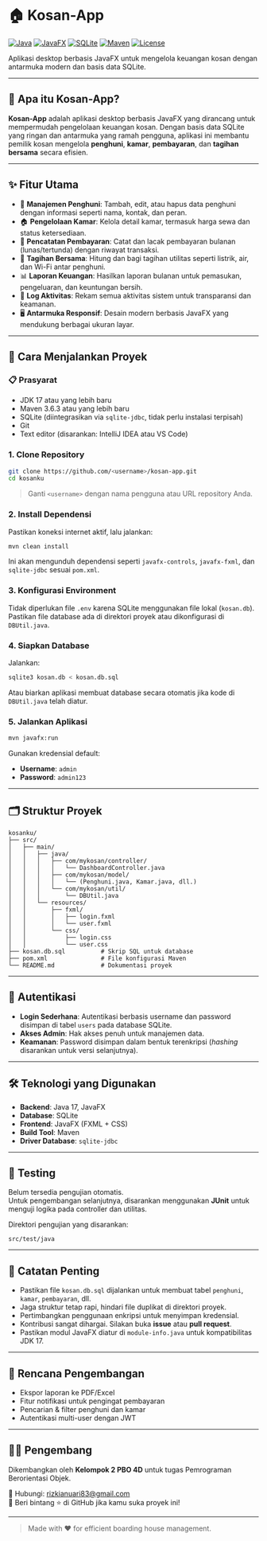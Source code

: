 # 🏠 Kosan-App

[![Java](https://img.shields.io/badge/Java-17-blue.svg)](https://www.oracle.com/java/technologies/javase/jdk17-archive-downloads.html)
[![JavaFX](https://img.shields.io/badge/JavaFX-Enabled-green)](https://openjfx.io)
[![SQLite](https://img.shields.io/badge/Database-SQLite-lightgrey)](https://sqlite.org)
[![Maven](https://img.shields.io/badge/Build-Maven-C71A36.svg)](https://maven.apache.org/)
[![License](https://img.shields.io/badge/License-MIT-blue.svg)](LICENSE)

Aplikasi desktop berbasis JavaFX untuk mengelola keuangan kosan dengan antarmuka modern dan basis data SQLite.

---

## 🌟 Apa itu Kosan-App?

**Kosan-App** adalah aplikasi desktop berbasis JavaFX yang dirancang untuk mempermudah pengelolaan keuangan kosan. Dengan basis data SQLite yang ringan dan antarmuka yang ramah pengguna, aplikasi ini membantu pemilik kosan mengelola **penghuni**, **kamar**, **pembayaran**, dan **tagihan bersama** secara efisien.

---

## ✨ Fitur Utama

- 🧑 **Manajemen Penghuni**: Tambah, edit, atau hapus data penghuni dengan informasi seperti nama, kontak, dan peran.  
- 🏠 **Pengelolaan Kamar**: Kelola detail kamar, termasuk harga sewa dan status ketersediaan.  
- 💸 **Pencatatan Pembayaran**: Catat dan lacak pembayaran bulanan (lunas/tertunda) dengan riwayat transaksi.  
- 📑 **Tagihan Bersama**: Hitung dan bagi tagihan utilitas seperti listrik, air, dan Wi-Fi antar penghuni.  
- 📊 **Laporan Keuangan**: Hasilkan laporan bulanan untuk pemasukan, pengeluaran, dan keuntungan bersih.  
- 📜 **Log Aktivitas**: Rekam semua aktivitas sistem untuk transparansi dan keamanan.  
- 🖥️ **Antarmuka Responsif**: Desain modern berbasis JavaFX yang mendukung berbagai ukuran layar.  

---

## 🚀 Cara Menjalankan Proyek

### 📋 Prasyarat

- JDK 17 atau yang lebih baru  
- Maven 3.6.3 atau yang lebih baru  
- SQLite (diintegrasikan via `sqlite-jdbc`, tidak perlu instalasi terpisah)  
- Git  
- Text editor (disarankan: IntelliJ IDEA atau VS Code)  

### 1. Clone Repository

```bash
git clone https://github.com/<username>/kosan-app.git
cd kosanku
```

> Ganti `<username>` dengan nama pengguna atau URL repository Anda.

### 2. Install Dependensi

Pastikan koneksi internet aktif, lalu jalankan:

```bash
mvn clean install
```

Ini akan mengunduh dependensi seperti `javafx-controls`, `javafx-fxml`, dan `sqlite-jdbc` sesuai `pom.xml`.

### 3. Konfigurasi Environment

Tidak diperlukan file `.env` karena SQLite menggunakan file lokal (`kosan.db`).  
Pastikan file database ada di direktori proyek atau dikonfigurasi di `DBUtil.java`.

### 4. Siapkan Database

Jalankan:

```bash
sqlite3 kosan.db < kosan.db.sql
```

Atau biarkan aplikasi membuat database secara otomatis jika kode di `DBUtil.java` telah diatur.

### 5. Jalankan Aplikasi

```bash
mvn javafx:run
```

Gunakan kredensial default:

- **Username**: `admin`  
- **Password**: `admin123`

---

## 🗂 Struktur Proyek

```
kosanku/
├── src/
│   ├── main/
│   │   ├── java/
│   │   │   ├── com/mykosan/controller/
│   │   │   │   └── DashboardController.java
│   │   │   ├── com/mykosan/model/
│   │   │   │   └── (Penghuni.java, Kamar.java, dll.)
│   │   │   └── com/mykosan/util/
│   │   │       └── DBUtil.java
│   │   └── resources/
│   │       ├── fxml/
│   │       │   ├── login.fxml
│   │       │   └── user.fxml
│   │       └── css/
│   │           ├── login.css
│   │           └── user.css
├── kosan.db.sql          # Skrip SQL untuk database
├── pom.xml               # File konfigurasi Maven
└── README.md             # Dokumentasi proyek
```

---

## 🔐 Autentikasi

- **Login Sederhana**: Autentikasi berbasis username dan password disimpan di tabel `users` pada database SQLite.  
- **Akses Admin**: Hak akses penuh untuk manajemen data.  
- **Keamanan**: Password disimpan dalam bentuk terenkripsi (*hashing* disarankan untuk versi selanjutnya).

---

## 🛠️ Teknologi yang Digunakan

- **Backend**: Java 17, JavaFX  
- **Database**: SQLite  
- **Frontend**: JavaFX (FXML + CSS)  
- **Build Tool**: Maven  
- **Driver Database**: `sqlite-jdbc`  

---

## 🧪 Testing

Belum tersedia pengujian otomatis.  
Untuk pengembangan selanjutnya, disarankan menggunakan **JUnit** untuk menguji logika pada controller dan utilitas.

Direktori pengujian yang disarankan:
```
src/test/java
```

---

## 📝 Catatan Penting

- Pastikan file `kosan.db.sql` dijalankan untuk membuat tabel `penghuni`, `kamar`, `pembayaran`, dll.  
- Jaga struktur tetap rapi, hindari file duplikat di direktori proyek.  
- Pertimbangkan penggunaan enkripsi untuk menyimpan kredensial.  
- Kontribusi sangat dihargai. Silakan buka **issue** atau **pull request**.  
- Pastikan modul JavaFX diatur di `module-info.java` untuk kompatibilitas JDK 17.

---

## 🎯 Rencana Pengembangan

- Ekspor laporan ke PDF/Excel  
- Fitur notifikasi untuk pengingat pembayaran  
- Pencarian & filter penghuni dan kamar  
- Autentikasi multi-user dengan JWT  

---

## 👨‍💻 Pengembang

Dikembangkan oleh **Kelompok 2 PBO 4D** untuk tugas Pemrograman Berorientasi Objek.

📧 Hubungi: [rizkianuari83@gmail.com](mailto:rizkianuari83@gmail.com)  
🌟 Beri bintang ⭐ di GitHub jika kamu suka proyek ini!

---

> Made with ❤️ for efficient boarding house management.
